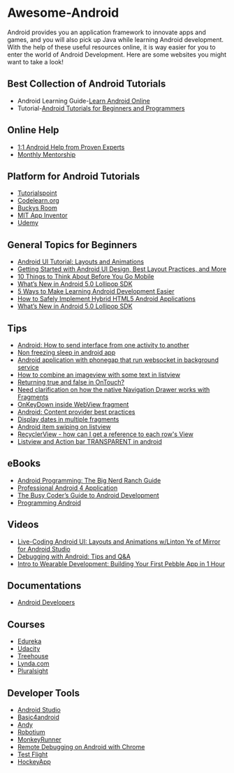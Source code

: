 # Awesome-Android
Android provides you an application framework to innovate apps and games, and you will also pick up Java while learning Android development. With the help of these useful resources online, it is way easier for you to enter the world of Android Development. Here are some websites you might want to take a look!

## Best Collection of Android Tutorials
  - Android Learning Guide-[Learn Android Online](https://www.codementor.io/learn-android-development)
  - Tutorial-[Android Tutorials for Beginners and Programmers](https://www.codementor.io/android/tutorial)

## Online Help
  - [1:1 Android Help from Proven Experts](https://www.codementor.io/android-experts)
  - [Monthly Mentorship](https://www.codementor.io/monthly)

## Platform for Android Tutorials
  - [Tutorialspoint](http://www.tutorialspoint.com/android/index.htm)
  - [Codelearn.org](http://www.codelearn.org/android-tutorial#tutorial)
  - [Buckys Room](https://buckysroom.org/videos.php?cat=6&video=16769)
  - [MIT App Inventor](http://appinventor.mit.edu/explore/ai2/beginner-videos.html)
  - [Udemy](https://www.udemy.com/courses/search/?q=android&p=1&view=grid)


## General Topics for Beginners
  - [Android UI Tutorial: Layouts and Animations](https://www.codementor.io/android/tutorial/android-ui-layouts-animations-mirror)
  - [Getting Started with Android UI Design, Best Layout Practices, and More](https://www.codementor.io/android/tutorial/get-started-android-ui-design-and-more)
  - [10 Things to Think About Before You Go Mobile](https://www.codementor.io/programming/tutorial/strategies-mobile-application-development)
  - [What’s New in Android 5.0 Lollipop SDK](https://www.codementor.io/android/tutorial/android-5-sdk-lollipop-new-features)
  - [5 Ways to Make Learning Android Development Easier](https://www.codementor.io/android/tutorial/5-ways-to-make-learning-android-development-easier)
  - [How to Safely Implement Hybrid HTML5 Android Applications](https://www.codementor.io/android/tutorial/secure-hybrid-html5-android-webview-mobile-app)
  - [What’s New in Android 5.0 Lollipop SDK](https://www.codementor.io/android/tutorial/android-5-sdk-lollipop-new-features)




## Tips
  - [Android: How to send interface from one activity to another](https://www.codementor.io/tips/0317348247/android-how-to-send-interface-from-one-activity-to-another)
  - [Non freezing sleep in android app ](https://www.codementor.io/tips/0743378261/non-freezing-sleep-in-android-app)
  - [Android application with phonegap that run websocket in background service](https://www.codementor.io/tips/3847020713/android-application-with-phonegap-that-run-websocket-in-background-service)
  - [How to combine an imageview with some text in listview](https://www.codementor.io/tips/3473732891/how-to-combine-an-imageview-with-some-text-in-listview)
  - [Returning true and false in OnTouch?](https://www.codementor.io/tips/7714233378/returning-true-and-false-in-ontouch)
  - [Need clarification on how the native Navigation Drawer works with Fragments](https://www.codementor.io/tips/3317318247/need-clarification-on-how-the-native-navigation-drawer-works-with-fragments)
  - [OnKeyDown inside WebView fragment](https://www.codementor.io/tips/1354323787/onkeydown-inside-webview-fragment)
  - [Android: Content provider best practices](https://www.codementor.io/tips/8243783137/android-content-provider-best-practices)
  - [Display dates in multiple fragments](https://www.codementor.io/tips/3743378231/display-dates-in-multiple-fragments)
  - [Android item swiping on listview](https://www.codementor.io/tips/7813274233/android-item-swiping-on-listview)
  - [RecyclerView - how can I get a reference to each row's View](https://www.codementor.io/tips/4137438372/recyclerview-how-can-i-get-a-reference-to-each-row-s-view)
  - [Listview and Action bar TRANSPARENT in android](https://www.codementor.io/tips/4736721338/listview-and-action-bar-transparent-in-android)


## eBooks
  - [Android Programming: The Big Nerd Ranch Guide](http://www.bignerdranch.com/we-write/android-programming.html)
  - [Professional Android 4 Application](http://lecturer.eepis-its.edu/~yuliana/Android/Buku/professional_android_4_application_development.pdf)
  - [The Busy Coder’s Guide to Android Development]()
  - [Programming Android](http://users.ju.edu/xmountr/CS440/Programming%20Android(Oreilly--2011).pdf)


## Videos
  - [Live-Coding Android UI: Layouts and Animations w/Linton Ye of Mirror for Android Studio](https://www.codementor.io/officehours/1461350922/live-coding-android-ui-layouts-and-animations-w-linton-ye-of-mirror-for-android-studio)
  - [Debugging with Android: Tips and Q&A](https://www.codementor.io/officehours/4529680413/debugging-with-android-tips-and-q-a)
  - [Intro to Wearable Development: Building Your First Pebble App in 1 Hour](https://www.codementor.io/officehours/5234904631/intro-to-wearable-development-building-your-first-wearable-app-in-1-hour)




## Documentations
  - [Android Developers](https://developer.android.com/develop/index.html)


## Courses
  - [Edureka](http://www.edureka.co/about-android-development)
  - [Udacity](https://www.udacity.com/courses#!/android)
  - [Treehouse](http://teamtreehouse.com/tracks/android-development)
  - [Lynda.com](http://www.lynda.com/Android-training-tutorials/947-0.html)
  - [Pluralsight](http://www.pluralsight.com/tag/android)


## Developer Tools
  - [Android Studio](https://developer.android.com/sdk/installing/studio.html)
  - [Basic4android](http://www.basic4ppc.com/)
  - [Andy](http://andyroid.net/)
  - [Robotium](https://code.google.com/p/robotium/)
  - [MonkeyRunner](http://developer.android.com/tools/help/monkeyrunner_concepts.html)
  - [Remote Debugging on Android with Chrome](https://www.codementor.io/android-er.blogspot.com)
  - [Test Flight](http://testflightapp.com/)
  - [HockeyApp](http://hockeyapp.net/)

